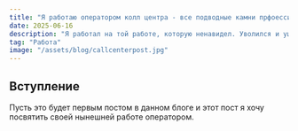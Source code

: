 ```yaml
---
title: "Я работаю оператором колл центра - все подводные камни прфоессии"
date: 2025-06-16
description: "Я работал на той работе, которую ненавидел. Уволился и ушел работать оператором"
tag: "Работа"
image: "/assets/blog/callcenterpost.jpg"
---
```


## Вступление

Пусть это будет первым постом в данном блоге и этот пост я хочу посвятить своей нынешней работе оператором.
